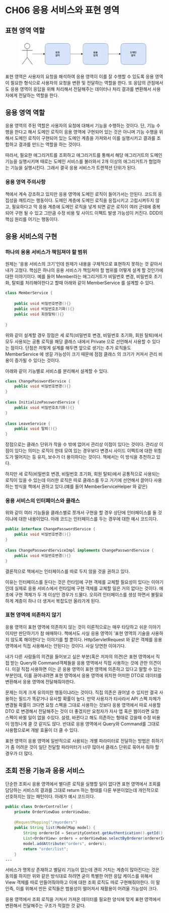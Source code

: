 # CH06 응용 서비스와 표현 영역

## 표현 영역 역할

<figure><img src="../../.gitbook/assets/image (4) (1) (1) (1).png" alt=""><figcaption></figcaption></figure>

표현 영역은 사용자의 요청을 해석하여 응용 영역이 이를 잘 수행할 수 있도록 응용 영역이 필요한 형식으로 사용자의 요청을 변환 및 전달하는 역할을 한다. 또 응답의 관점에서도 응용 영역이 응답을 위해 처리해서 전달해주는 데이터나 처리 결과를 변환해서 사용자에게 전달하는 역할을 한다.

## 응용 영역 역할

응용 영역의 주된 역할은 사용자의 요청에 대해서 기능을 수행하는 것이다. 단, 기능 수행을 한다고 해서 도메인 로직이 응용 영역에 구현되어 있는 것은 아니며 기능 수행을 위해서 도메인 로직이 구현되어 있는 도메인 계층을 가져와서 이를 실행시키고 결과를 조합하고 결과를 만드는 역할을 하는 것이다.

따라서, 필요한 애그리거트를 조회하고 애그리거트를 통해서 해당 애그리거트의 도메인 기능을 실행시키며 때로는 도메인 서비스를 불러와서 2개 이상의 애그리거트가 협업하는 기능을 실행시킨다. 그래서 결국 응용 서비스가 트랜잭션 단위가 된다.

### 응용 영역 주의사항

책에서 계속 강조하고 있지만 응용 영역에 도메인 로직이 들어가서는 안된다. 코드의 응집성을 깨트리는 행동이다. 도메인 계층에 도메인 로직을 응집시키고 고립시켜두지 않고, 필요하다고 막 응용 계층에 도메인 로직을 넣게 되면 같은 로직이 여러 군데에 중복되어 구현 될 수 있고 그만큼 수정 비용 및 사이드 이펙트 발생 가능성이 커진다. DDD의 핵심 원리를 어기는 행동이다.



## 응용 서비스의 구현

### 하나의 응용 서비스가 책임져야 할 범위

원제는 '응용 서비스의 크기'인데 원제가 내용을 구체적으로 표현하지 못하는 것 같아서 내가 고쳤다. 핵심은 하나의 응용 서비스가 책임져야 할 범위를 어떻게 설계 할 것인가에 대한 이야기이다. 예를 들어 Member라는 애그리거트가 비밀번호 변경, 비밀번호 초기화, 탈퇴를 처리해야한다고 할때 아래와 같이 MemberService 를 설계할 수 있다.

```java
class MemberService {
    
    public void 비밀번호변경(){}
    public void 비밀번호초기화(){}
    public void 회원탈퇴(){}
    
}
```

위와 같이 설계할 경우 장점은 세 로직(비밀번호 변경, 비밀번호 초기화, 회원 탈퇴)에서 모두 사용되는 공통 로직을 해당 클래스 내에서 Private 으로 선언해서 사용할 수 있다는 점이다. 단점은 저렇게 설계를 해두면 앞으로 생기는 추가 로직들도 MemberService 에 생길 가능성이 크기 때문에 점점 클래스 의 크기가 커져서 관리 비용이 증가될 수 있다는 것이다.



아래와 같이 기능별로 서비스를 분리해서 설계할 수 있다.&#x20;

```java
class ChangePasswordService {
    public void 비밀번호변경(){}
}

class InitializePasswordService {
    public void 비밀번호초기화(){}
}

class LeaveService {
    public void 탈퇴(){}
}
```

장점으로는 클래스 단위가 작을 수 밖에 없어서 관리상 이점이 있다는 것이다. 관리상 이점이 있다는 의미는 로직이 한데 모여 있는 경우보다 변경시 사이드 이펙트에 대한 위험도가 떨어지는 등 유지, 보수가 더 용이하다는 것이다. 책에서는 이 방식을 추천하고 있다.

하지만 세 로직(비밀번호 변경, 비밀번호 초기화, 회원 탈퇴)에서 공통적으로 사용되는 로직이 있을 수 있는데 이러한 로직은 따로 클래스를 두고 거기에 선언해서 끌어다 사용하는 방식을 책에서 권하고 있다.(예를 들어 MemberServiceHelper 와 같은)



### 응용 서비스의 인터페이스와 클래스

위와 같이 여러 기능들을 클래스별로 쪼개서 구현을 할 경우 상단에 인터페이스를 둘 것이냐에 대한 내용이었다. 아래 코드는 인터페이스를 두는 경우에 대한 예시 코드이다.

```java
public interface ChangePasswordService {
    public void 비밀번호변경(){}
}

class ChangePasswordServiceImpl implements ChangePasswordService {
    public void 비밀번호변경(){}
}
```

결론적으로 책에서는 인터페이스를 따로 두지 않을 것을 권하고 있다.&#x20;

이유는 인터페이스를 둔다는 것은 런타임에 구현 객체를 교체할 필요성이 있다는 이야기인데 실제로 응용 서비스에서 런타임에 구현 객체를 교체할 일은 거의 없다는 것이다. 애초에 구현 객체가 두 개 이상인 경우가 드물다. 오히려 인터페이스를 생성 하면서 불필요하게 계층이 하나 더 생겨서 복잡도만 올라가게 된다.



### 표현 영역에 의존하지 않기

응용 영역이 표현 영역에 의존하지 않는 것이 이론적으로는 매우 타당하고 쉬운 이야기이지만 판단하기가 참 애매하다. 책에서도 사실 응용 영역이 '표현 영역의 기술을 사용하지 않도록 해야한다'는 이야기를 할 뿐이다. HttpServletRequest 와 같은 객체를 응용 영역에서 직접 사용해서는 안된다는 것이다. 사실 당연한 이야기다.

내가 다른 사람들의 의견을 들어보고 싶은 부분(혹은 저자의 의견)은 표현 영역에서 직접 받는 Query와 Command객체들을 응용 영역에서 직접 사용하는 것에 관한 의견이다. 이걸 직접 사용하면 이는 곧 응용 영역이 표현 영역에 의존하고 있다고 말할 수 있는 부분인데, 이를 끊어내려면 표현 영역에서 응용 영역에 위치한 어떠한 DTO로 데이터를 변환해서 응용 영역에 전달해줘야한다.

문제는 이게 크게 유의미한 행동이냐라는 것이다. 직접 의존은 끊어낼 수 있지만 결국 사용하는 필드가 똑같거나 유사할 확률이 높다. 만약 사용자가 타사라서 API 스펙 자체가 변경될 확률이 크다면 요청 스펙을 그대로 사용하는 것보다 응용 영역에서 따로 사용할 DTO 로 변경해서 전달해주는 것이 더 좋겠지만 요청자가 자사 앱 혹은 웹이라면 요청 스펙이 바뀔 일이 없을 수있다. 설령, 바뀐다고 해도 의존하는 형태로 갔을때 수정 비용이 엄청나게 클 것 같지도 않다. 반대로 응용 영역에서 Query와 Command를 그대로 사용함으로써 개발 효율이 더 클 수 있다.

표현 영역이 응용 영역에 일반적으로 사용되는 개별 파라미터로 전달하는 방법은 취하기가 좀 어려운 것이 일단 전달할 파라미터가 너무 많아서 클래스 단위로 묶어서 줘야 할 경우가 더 많다.



## 조회 전용 기능과 응용 서비스

단순한 조회시 응용 영역에서 별다른 로직을 실행할 일이 없다면 표현 영역에서 조회를 담당하는 서비스의 결과를 그대로 return 하는 형태를 다룬 부분이었는데 개인적으로 선호하지는 않는 패턴이다. 아래가 예시 코드이다.

```java
public class OrderController {
	private OrderViewDao orderViewDao;

	@RequestMapping("/myorders")
	public String list(ModelMap model) {
		String ordererId = SecurityContext.getAuthentication().getId();
		List<OrderView> orders = orderViewDao.selectByOrderer(ordererId);
		model.addAttribute("orders", orders);
		return "order/list";
	}
...
```

서비스가 명목상 존재하고 별달리 기능이 없는데 괜히 거치는 계층이 많아진다는 것은 동의를 하지만 위와 같은 방식대로 하려면 굳이 특별한 어떤 응답 케이스를 위해서 View 객체를 따로 만들어줘야하고 이에 대한 조회 로직도 따로 구현해줘야한다. 이 말인즉, 이를 위해서 만든 로직들은 범용성이 떨어져서 재활용이 어려울 가능성이 크다.

응용 영역에서 조회 로직을 거쳐서 가져온 데이터를 필요한 양식에 맞게 표현 영역에서 변환해서 전달해주는 구조가 적절한 것 같다.
